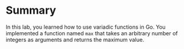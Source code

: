 # Summary

In this lab, you learned how to use variadic functions in Go. You implemented a function named `max` that takes an arbitrary number of integers as arguments and returns the maximum value.
